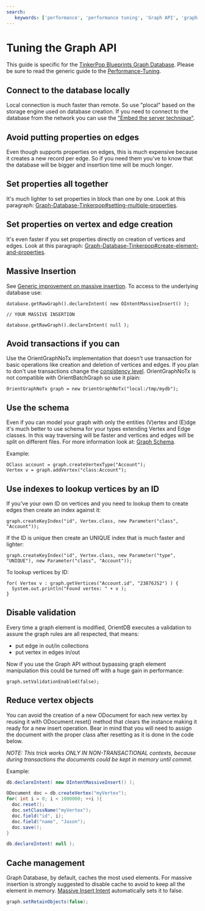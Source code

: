 ```yaml
---
search:
   keywords: ['performance', 'performance tuning', 'Graph API', 'graph']
---
```


# Tuning the Graph API
This guide is specific for the [TinkerPop Blueprints Graph Database](java/Graph-Database-Tinkerpop.md). Please be sure to read the generic guide to the [Performance-Tuning](Performance-Tuning.md).

## Connect to the database locally

Local connection is much faster than remote. So use "plocal" based on the storage engine used on database creation. If you need to connect to the database from the network you can use the ["Embed the server technique"](internals/Embedded-Server.md).

## Avoid putting properties on edges
Even though supports properties on edges, this is much expensive because it creates a new record per edge. So if you need them you've to know that the database will be bigger and insertion time will be much longer.

## Set properties all together
It's much lighter to set properties in block than one by one. Look at this paragraph: [Graph-Database-Tinkerpop#setting-multiple-properties](java/Graph-Database-Tinkerpop.md#setting-multiple-properties).

## Set properties on vertex and edge creation
It's even faster if you set properties directly on creation of vertices and edges. Look at this paragraph: [Graph-Database-Tinkerpop#create-element-and-properties](java/Graph-Database-Tinkerpop.md#create-element-and-properties).

## Massive Insertion

See [Generic improvement on massive insertion](Performance-Tuning.md#massive_insertion). To access to the underlying database use:

    database.getRawGraph().declareIntent( new OIntentMassiveInsert() );

    // YOUR MASSIVE INSERTION

    database.getRawGraph().declareIntent( null );

## Avoid transactions if you can

Use the OrientGraphNoTx implementation that doesn't use transaction for basic operations like creation and deletion of vertices and edges. If you plan to don't use transactions change the [consistency level](Graph-Consistency.md). OrientGraphNoTx is not compatible with OrientBatchGraph so use it plain:

    OrientGraphNoTx graph = new OrientGraphNoTx("local:/tmp/mydb");

## Use the schema

Even if you can model your graph with only the entities (V)ertex and (E)dge it's much better to use schema for your types extending Vertex and Edge classes. In this way traversing will be faster and vertices and edges will be split on different files. For more information look at: [Graph Schema](java/Graph-Schema.md).

Example:

    OClass account = graph.createVertexType("Account");
    Vertex v = graph.addVertex("class:Account");

## Use indexes to lookup vertices by an ID

If you've your own ID on vertices and you need to lookup them to create edges then create an index against it:

    graph.createKeyIndex("id", Vertex.class, new Parameter("class", "Account"));

If the ID is unique then create an UNIQUE index that is much faster and lighter:

    graph.createKeyIndex("id", Vertex.class, new Parameter("type", "UNIQUE"), new Parameter("class", "Account"));

To lookup vertices by ID:

    for( Vertex v : graph.getVertices("Account.id", "23876JS2") ) {
      System.out.println("Found vertex: " + v );
    }

## Disable validation

Every time a graph element is modified, OrientDB executes a validation to assure the graph rules are all respected, that means:
- put edge in out/in collections
- put vertex in edges in/out

Now if you use the Graph API without bypassing graph element manipulation this could be turned off with a huge gain in performance:

    graph.setValidationEnabled(false);

## Reduce vertex objects

You can avoid the creation of a new ODocument for each new vertex by reusing it with ODocument.reset() method that clears the instance making it ready for a new insert operation. Bear in mind that you will need to assign the document with the proper class after resetting as it is done in the code below.

*NOTE: This trick works ONLY IN NON-TRANSACTIONAL contexts, because during transactions the documents could be kept in memory until commit.*

Example:
```java
db.declareIntent( new OIntentMassiveInsert() );

ODocument doc = db.createVertex("myVertex");
for( int i = 0; i < 1000000; ++i ){
  doc.reset();
  doc.setClassName("myVertex");
  doc.field("id", i);
  doc.field("name", "Jason");
  doc.save();
}

db.declareIntent( null );
```

## Cache management

Graph Database, by default, caches the most used elements. For massive insertion is strongly suggested to disable cache to avoid to keep all the element in memory. [Massive Insert Intent](Performance-Tuning.md#use_the_massive_insert_intent) automatically sets it to false.
```java
graph.setRetainObjects(false);
```
